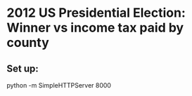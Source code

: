 # 2012 US Presidential Election: Winner vs income tax paid by county

## Set up:

python -m SimpleHTTPServer 8000
